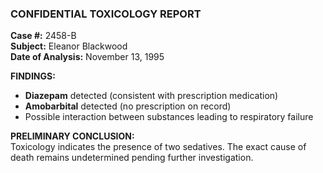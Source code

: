 ### **CONFIDENTIAL TOXICOLOGY REPORT**

**Case #:** 2458-B  
**Subject:** Eleanor Blackwood  
**Date of Analysis:** November 13, 1995

**FINDINGS:**

- **Diazepam** detected (consistent with prescription medication)
- **Amobarbital** detected (no prescription on record)
- Possible interaction between substances leading to respiratory failure

**PRELIMINARY CONCLUSION:**  
Toxicology indicates the presence of two sedatives. The exact cause of death remains undetermined pending further investigation.